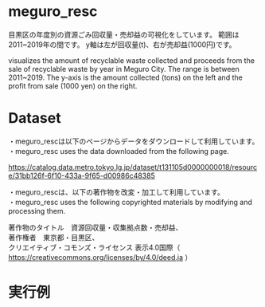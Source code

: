 # meguro_resc
目黒区の年度別の資源ごみ回収量・売却益の可視化をしています。
範囲は2011~2019年の間です。
y軸は左が回収量(t)、右が売却益(1000円)です。

visualizes the amount of recyclable waste collected and proceeds from the sale of recyclable waste by year in Meguro City.
The range is between 2011~2019.
The y-axis is the amount collected (tons) on the left and the profit from sale (1000 yen) on the right.

# Dataset
・meguro_rescは以下のページからデータをダウンロードして利用しています。\
・meguro_resc uses the data downloaded from the following page.

https://catalog.data.metro.tokyo.lg.jp/dataset/t131105d0000000018/resource/31bb126f-6f10-433a-9f65-d00986c48385


・meguro_rescは、以下の著作物を改変・加工して利用しています。\
・meguro_resc uses the following copyrighted materials by modifying and processing them.

著作物のタイトル　資源回収量・収集拠点数・売却益、\
著作権者　東京都・目黒区、\
クリエイティブ・コモンズ・ライセンス 表示4.0国際（ https://creativecommons.org/licenses/by/4.0/deed.ja ）

# 実行例




